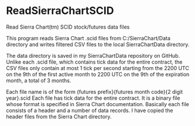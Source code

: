 # ReadSierraChartSCID
Read Sierra Chart(tm) SCID stock/futures data files

This program reads Sierra Chart .scid files from C:/SierraChart/Data directory and writes filtered CSV files to the local SierraChartData directory.

The data directory is saved in my SierraChartData repository on GitHub. Unlike each .scid file, which contains tick data for the entire contract, 
the CSV files only contain at most 1 tick per second starting from the 2200 UTC on the 9th of the first active month to 2200 UTC on the 9th of the expiration month,
a total of 3 months.

Each file name is of the form {futures prefix}{futures month code}{2 digit year}.scid
Each file has tick data for the entire contract. It is a binary file whose format is specified in Sierra Chart documentation.
Basically each file consists of a header and a number of data records. I have copied the header files from the Sierra Chart directory.


